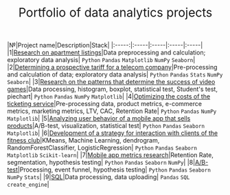 <h1 style="font-weight:normal" align="center">
	&nbsp;Portfolio of data analytics projects&nbsp;
</h1>
<br>


|№|Project name|Description|Stack|
|:-----:|:-----|:-----|:-----|:-----|
|1|[Research on apartment listings](https://github.com/josephbaib/da_portfolio/tree/main/flats)|Data preprocessing and calculation; exploratory data analysis| `Python` `Pandas` `Matplotlib` `NumPy` `Seaborn`|
|2|[Determining a prospective tariff for a telecom company](https://github.com/josephbaib/da_portfolio/tree/main/telecom)|Pre-processing and calculation of data; exploratory data analysis| `Python` `Pandas` `Stats` `NumPy` `Seaborn`|
|3|[Research on the patterns that determine the success of video games](https://github.com/josephbaib/da_portfolio/tree/main/videogames_market)|Data processing, histogram, boxplot, statistical test, Student's test, piechart| `Python` `Pandas` `NumPy` `Matplotlib`|
|4|[Optimizing the costs of the ticketing service](https://github.com/josephbaib/da_portfolio/tree/main/tickets)|Pre-processing data, product metrics, e-commerce metrics, marketing metrics, LTV, CAC, Retention Rate| `Python` `Pandas` `NumPy` `Matplotlib`|
|5|[Analyzing user behavior of a mobile app that sells products](https://github.com/josephbaib/da_portfolio/tree/main/mobile_app)|A/B-test, visualization, statistical test| `Python` `Pandas` `Seaborn` `Matplotlib`|
|6|[Development of a strategy for interaction with clients of the fitness club](https://github.com/josephbaib/da_portfolio/tree/main/gym)|KMeans, Machine Learning, dendrogram, RandomForestClassifier, LogisticRegression| `Python` `Pandas` `Seaborn` `Matplotlib` `Scikit-learn`|
|7|[Mobile app metrics research](https://github.com/josephbaib/da_portfolio/tree/main/final_mobile_usersgroup)|Retention Rate, segmentation, hypothesis testing| `Python` `Pandas` `Seaborn` `NumPy`|
|8|[A/B-test](https://github.com/josephbaib/da_portfolio/tree/main/final_a:b)|Processing, event funnel, hypothesis testing| `Python` `Pandas` `Seaborn` `NumPy` `Stats`|
|9|[SQL](https://github.com/josephbaib/da_portfolio/tree/main/final_sql)|Data processing, data uploading| `Pandas` `SQL` `create_engine`|
